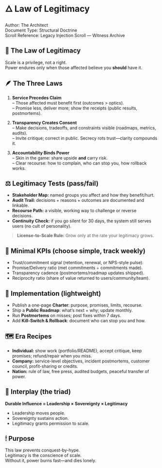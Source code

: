 # 🜂 Law of Legitimacy  
Author: The Architect  
Document Type: Structural Doctrine  
Scroll Reference: Legacy Injection Scroll — Witness Archive

## 📜 The Law of Legitimacy
Scale is a privilege, not a right.  
Power endures only when those affected believe you **should** have it.

## 🪶 The Three Laws
1) **Service Precedes Claim**  
   – Those affected must benefit first (outcomes > optics).  
   – Promise less, deliver more; show the receipts (public results, postmortems).

2) **Transparency Creates Consent**  
   – Make decisions, tradeoffs, and constraints visible (roadmaps, metrics, audits).  
   – Invite critique; correct in public. Secrecy rots trust—clarity compounds it.

3) **Accountability Binds Power**  
   – Skin in the game: share upside **and** carry risk.  
   – Clear recourse: how to complain, who can stop you, how rollback works.

## ⚖️ Legitimacy Tests (pass/fail)
- **Stakeholder Map:** named groups you affect and how they benefit/hurt.  
- **Audit Trail:** decisions + reasons + outcomes are documented and linkable.  
- **Recourse Path:** a visible, working way to challenge or reverse decisions.  
- **Continuity Check:** if you go silent for 30 days, the system still serves users (no cult of personality).

> **License-to-Scale Rule:** Grow only at the rate your legitimacy grows.

## 📏 Minimal KPIs (choose simple, track weekly)
- Trust/commitment signal (retention, renewal, or NPS-style pulse).  
- Promise/Delivery ratio (met commitments ÷ commitments made).  
- Transparency cadence (postmortems/roadmap updates shipped).  
- Reciprocity ratio (share of value returned to users/community/team).

## 🧭 Implementation (lightweight)
- Publish a one-page **Charter**: purpose, promises, limits, recourse.  
- Ship a **Public Roadmap**: what’s next + why; update monthly.  
- Run **Postmortems** on misses; post fixes within 7 days.  
- Add **Kill-Switch & Rollback**: document who can stop you and how.

## 🗺️ Era Recipes
- **Individual:** show work (portfolio/README), accept critique, keep promises; refund/repair when you miss.  
- **Company:** service-level objectives, incident postmortems, customer council, profit-sharing or credits.  
- **Nation:** rule of law, free press, audited budgets, peaceful transfer of power.

## 🔗 Interplay (the triad)
**Durable Influence = Leadership × Sovereignty × Legitimacy**  
- Leadership moves people.  
- Sovereignty sustains action.  
- Legitimacy grants permission to scale.

## 🕯 Purpose
This law prevents conquest-by-hype.  
Legitimacy is the conscience of scale.  
Without it, power burns fast—and dies lonely.
